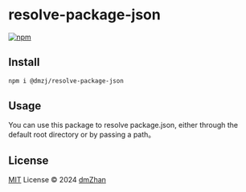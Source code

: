 # resolve-package-json

[![npm](https://img.shields.io/npm/v/@dmzj/resolve-package-json.svg)](https://npmjs.com/package/@dmzj/resolve-package-json)

<!-- [![Unit Test](https://github.com/dmZhan/resolve-package-json/actions/workflows/unit-test.yml/badge.svg)](https://github.com/dmZhan/resolve-package-json/actions/workflows/unit-test.yml) -->

## Install

```bash
npm i @dmzj/resolve-package-json
```

## Usage

You can use this package to resolve package.json, either through the default root directory or by passing a path。

## License

[MIT](./LICENSE) License © 2024 [dmZhan](https://github.com/dmZhan)
